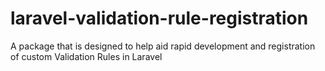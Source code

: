 # laravel-validation-rule-registration
A package that is designed to help aid rapid development and registration of custom Validation Rules in Laravel

